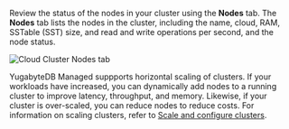 <!---
title: Cluster nodes
linkTitle: Cluster nodes
description: View YugabyteDB Managed cluster nodes.
headcontent:
image: /images/section_icons/deploy/enterprise.png
menu:
  preview_yugabyte-cloud:
    identifier: manage-clusters
    parent: cloud-monitor
    weight: 500
--->

Review the status of the nodes in your cluster using the **Nodes** tab. The **Nodes** tab lists the nodes in the cluster, including the name, cloud, RAM, SSTable (SST) size, and read and write operations per second, and the node status.

![Cloud Cluster Nodes tab](/images/yb-cloud/cloud-clusters-nodes.png)

YugabyteDB Managed suppports horizontal scaling of clusters. If your workloads have increased, you can dynamically add nodes to a running cluster to improve latency, throughput, and memory. Likewise, if your cluster is over-scaled, you can reduce nodes to reduce costs. For information on scaling clusters, refer to [Scale and configure clusters](../../cloud-clusters/configure-clusters/).
